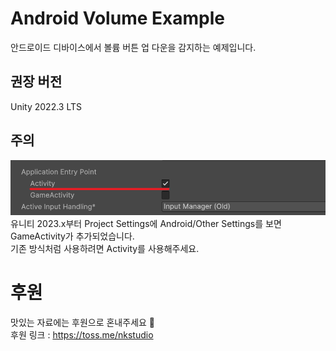 # Android Volume Example
안드로이드 디바이스에서 볼륨 버튼 업 다운을 감지하는 예제입니다.

## 권장 버전  
Unity 2022.3 LTS

## 주의
![주의](Assets/Image/Wanning.png)  
유니티 2023.x부터 Project Settings에 Android/Other Settings를 보면 GameActivity가 추가되었습니다.  
기존 방식처럼 사용하려면 Activity를 사용해주세요.

# 후원
맛있는 자료에는 후원으로 혼내주세요 🥹  
후원 링크 : https://toss.me/nkstudio